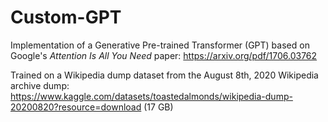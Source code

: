 # Custom-GPT
Implementation of a Generative Pre-trained Transformer (GPT) based on Google's *Attention Is All You Need* paper: https://arxiv.org/pdf/1706.03762  
  
Trained on a Wikipedia dump dataset from the August 8th, 2020 Wikipedia archive dump: https://www.kaggle.com/datasets/toastedalmonds/wikipedia-dump-20200820?resource=download (17 GB)
